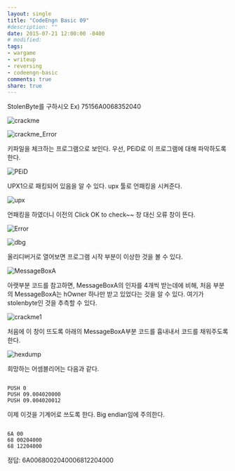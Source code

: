```yaml
---
layout: single
title: "CodeEngn Basic 09"
#description: ""
date: 2015-07-21 12:00:00 -0400
# modified: 
tags: 
- wargame
- writeup
- reversing
- codeengn-basic
comments: true
share: true
---
```


StolenByte를 구하시오
Ex) 75156A0068352040

![crackme]({{site.url}}{{site.baseurl}}/assets/images/2015-07-21-CodeEngn-Basic-09/0.png)

![crackme_Error]({{site.url}}{{site.baseurl}}/assets/images/2015-07-21-CodeEngn-Basic-09/1.png)

키파일을 체크하는 프로그램으로 보인다. 우선, PEiD로 이 프로그램에 대해 파악하도록 한다.

![PEiD]({{site.url}}{{site.baseurl}}/assets/images/2015-07-21-CodeEngn-Basic-09/2.png)

UPX1으로 패킹되어 있음을 알 수 있다. upx 툴로 언패킹을 시켜준다.

![upx]({{site.url}}{{site.baseurl}}/assets/images/2015-07-21-CodeEngn-Basic-09/3.png)

언패킹을 하였더니 이전의 Click OK to check~~ 창 대신 오류 창이 뜬다.

![Error]({{site.url}}{{site.baseurl}}/assets/images/2015-07-21-CodeEngn-Basic-09/4.png)

![dbg]({{site.url}}{{site.baseurl}}/assets/images/2015-07-21-CodeEngn-Basic-09/5.png)

올리디버거로 열어보면 프로그램 시작 부분이 이상한 것을 볼 수 있다.

![MessageBoxA]({{site.url}}{{site.baseurl}}/assets/images/2015-07-21-CodeEngn-Basic-09/6.png)

아랫부분 코드를 참고하면, MessageBoxA의 인자를 4개씩 받는데에 비해, 처음 부분의 MessageBoxA는 hOwner 하나만 받고 있었다는 것을 알 수 있다. 여기가 stolenbyte인 것을 추측할 수 있다.

![crackme1]({{site.url}}{{site.baseurl}}/assets/images/2015-07-21-CodeEngn-Basic-09/7.png)

처음에 이 창이 뜨도록 아래의 MessageBoxA부분 코드를 흉내내서 코드를 채워주도록 한다.

![hexdump]({{site.url}}{{site.baseurl}}/assets/images/2015-07-21-CodeEngn-Basic-09/8.png)

희망하는 어셈블리어는 다음과 같다.

```assembly

PUSH 0
PUSH 09.004020000
PUSH 09.004020012

```

이제 이것을 기계어로 쓰도록 한다. Big endian임에 주의한다.

```assembly

6A 00
68 00204000
68 12204000

```

정답: 6A0068002040006812204000
